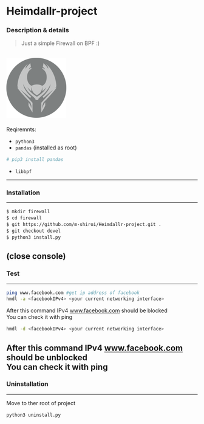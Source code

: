 # Heimdallr-project
### Description & details 
> Just a simple Firewall on BPF :)

[1]: https://www.notion.so/Heimdallr-project-7307e47c13cd47a785983d0ca4843f4a

[![git](media/heimdallr_s.png)][1]
---
Reqiremnts:
* `python3`
* `pandas`
(installed as root) 
```bash
# pip3 install pandas
```
* `libbpf`
---
### Installation
---
```bash
$ mkdir firewall
$ cd firewall
$ git https://github.com/m-shiroi/Heimdallr-project.git .
$ git checkout devel
$ python3 install.py
```
(close console) <br>
---
### Test
---
```bash
ping www.facebook.com #get ip address of facebook
hmdl -a <facebookIPv4> <your current networking interface>
```
After this command IPv4 www.facebook.com should be blocked <br>
You can check it with ping <br>
```bash
hmdl -d <facebookIPv4> <your current networking interface>
```
After this command IPv4 www.facebook.com should be unblocked <br>
You can check it with ping <br>
---
### Uninstallation
---
Move to ther root of project <br>
```bash
python3 uninstall.py
```
